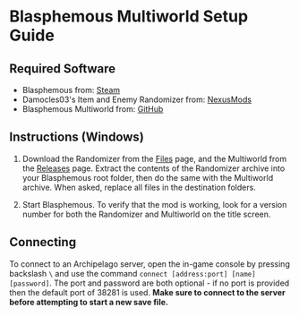 # Blasphemous Multiworld Setup Guide

## Required Software

- Blasphemous from: [Steam](https://store.steampowered.com/app/774361/Blasphemous/)
- Damocles03's Item and Enemy Randomizer from: [NexusMods](https://www.nexusmods.com/blasphemous/mods/15)
- Blasphemous Multiworld from: [GitHub](https://github.com/BrandenEK/Blasphemous-Multiworld)

## Instructions (Windows)

1. Download the Randomizer from the [Files](https://www.nexusmods.com/blasphemous/mods/15?tab=files) page, and the Multiworld from the [Releases](https://github.com/BrandenEK/Blasphemous-Multiworld/releases) page. Extract the contents of the Randomizer archive into your Blasphemous root folder, then do the same with the Multiworld archive. 
When asked, replace all files in the destination folders.

2. Start Blasphemous. To verify that the mod is working, look for a version number for both the Randomizer and Multiworld on the title screen.

## Connecting

To connect to an Archipelago server, open the in-game console by pressing backslash `\` and use the command `connect [address:port] [name] [password]`. The port and password are both optional - if no port is provided then the default port of 38281 is used.
**Make sure to connect to the server before attempting to start a new save file.**

